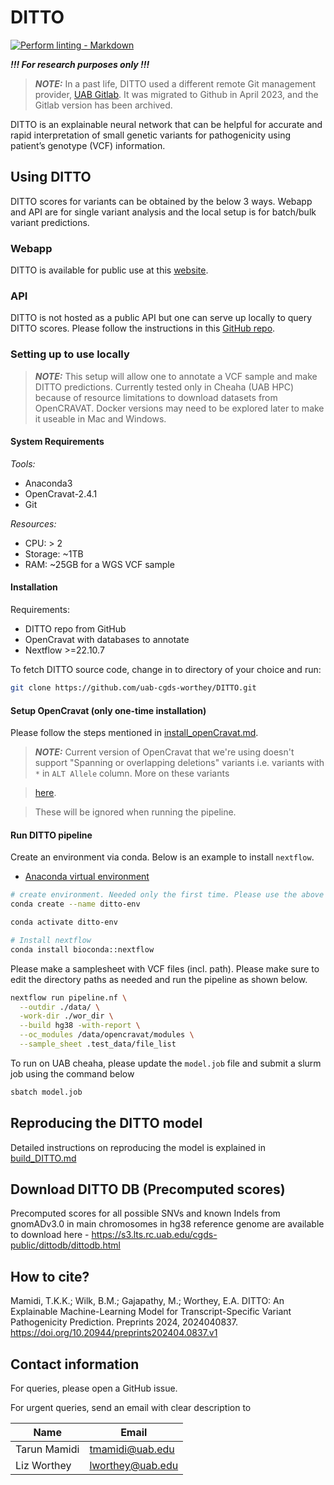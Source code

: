 # DITTO

<!-- markdown-link-check-disable -->
[![Perform linting -
Markdown](https://github.com/uab-cgds-worthey/DITTO/actions/workflows/linting.yml/badge.svg)](https://github.com/uab-cgds-worthey/DITTO/actions/workflows/linting.yml)
<!-- markdown-link-check-enable -->

***!!! For research purposes only !!!***

> ***NOTE:***  In a past life, DITTO used a different remote Git management provider, [UAB
> Gitlab](https://gitlab.rc.uab.edu/center-for-computational-genomics-and-data-science/sciops/ditto). It was migrated to
> Github in April 2023, and the Gitlab version has been archived.

DITTO is an explainable neural network that can be helpful for accurate and rapid interpretation of small
genetic variants for pathogenicity using patient’s genotype (VCF) information.

## Using DITTO

DITTO scores for variants can be obtained by the below 3 ways. Webapp and API are for single variant analysis and the
local setup is for batch/bulk variant predictions.

### Webapp

<!-- markdown-link-check-disable -->
DITTO is available for public use at this [website](https://cgds-ditto.streamlit.app).
<!-- markdown-link-check-enable -->

### API

DITTO is not hosted as a public API but one can serve up locally to query DITTO scores. Please follow the instructions
in this [GitHub repo](https://github.com/uab-cgds-worthey/DITTO-API).

### Setting up to use locally

> ***NOTE:*** This setup will allow one to annotate a VCF sample and make DITTO predictions. Currently tested only in
> Cheaha (UAB HPC) because of resource limitations to download datasets from OpenCRAVAT.
> Docker versions may need to be explored later to make it useable in Mac and Windows.

#### System Requirements

*Tools:*

- Anaconda3
- OpenCravat-2.4.1
- Git

*Resources:*

- CPU: > 2
- Storage: ~1TB
- RAM: ~25GB for a WGS VCF sample

#### Installation

Requirements:

- DITTO repo from GitHub
- OpenCravat with databases to annotate
- Nextflow >=22.10.7

To fetch DITTO source code, change in to directory of your choice and run:

```sh
git clone https://github.com/uab-cgds-worthey/DITTO.git
```

#### Setup OpenCravat (only one-time installation)

Please follow the steps mentioned in [install_openCravat.md](docs/install_openCravat.md).

> ***NOTE:*** Current version of OpenCravat that we're using doesn't support "Spanning or overlapping deletions"
> variants i.e. variants with `*` in `ALT Allele` column. More on these variants
<!-- markdown-link-check-disable -->
> [here](https://gatk.broadinstitute.org/hc/en-us/articles/360035531912-Spanning-or-overlapping-deletions-allele).
<!-- markdown-link-check-enable -->
> These will be ignored when running the pipeline.

#### Run DITTO pipeline

Create an environment via conda. Below is an example to install `nextflow`.

- [Anaconda virtual environment](https://docs.anaconda.com/free/anaconda/install/index.html)

```sh
# create environment. Needed only the first time. Please use the above link if you're not using Mac.
conda create --name ditto-env

conda activate ditto-env

# Install nextflow
conda install bioconda::nextflow
```

Please make a samplesheet with VCF files (incl. path). Please make sure to edit the directory paths as needed and run
the pipeline as shown below.

```sh
nextflow run pipeline.nf \
  --outdir ./data/ \
  -work-dir ./wor_dir \
  --build hg38 -with-report \
  --oc_modules /data/opencravat/modules \
  --sample_sheet .test_data/file_list
```

To run on UAB cheaha, please update the `model.job` file and submit a slurm job using the command below

```sh
sbatch model.job
```

## Reproducing the DITTO model

Detailed instructions on reproducing the model is explained in [build_DITTO.md](docs/build_DITTO.md)

## Download DITTO DB (Precomputed scores)

Precomputed scores for all possible SNVs and known Indels from gnomADv3.0 in main chromosomes in hg38 reference genome 
are available to download here - https://s3.lts.rc.uab.edu/cgds-public/dittodb/dittodb.html

## How to cite?
<!-- markdown-link-check-disable -->
Mamidi, T.K.K.; Wilk, B.M.; Gajapathy, M.; Worthey, E.A. DITTO: An Explainable Machine-Learning Model for Transcript-Specific Variant Pathogenicity Prediction. Preprints 2024, 2024040837. https://doi.org/10.20944/preprints202404.0837.v1
<!-- markdown-link-check-enable -->
## Contact information

For queries, please open a GitHub issue.

For urgent queries, send an email with clear description to

|Name | Email |
|------|--------|
|Tarun Mamidi | <tmamidi@uab.edu>|
|Liz Worthey | <lworthey@uab.edu>|
